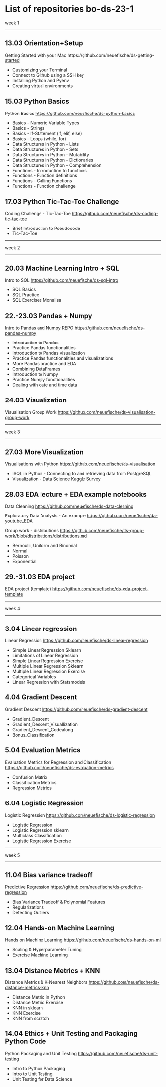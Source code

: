 # __List of repositories bo-ds-23-1__

week 1

---
##  13.03 Orientation+Setup
Getting Started with your Mac https://github.com/neuefische/ds-getting-started 
* Customizing your Terminal
* Connect to Github using a SSH key
* Installing Python and Pyenv
* Creating virtual environments

## 15.03 Python Basics
Python Basics https://github.com/neuefische/ds-python-basics
* Basics - Numeric Variable Types
* Basics - Strings
* Basics - If-Statement (if, elif, else)
* Basics - Loops (while, for)
* Data Structures in Python - Lists
* Data Structures in Python - Sets
* Data Structures in Python - Mutability
* Data Structures in Python - Dictionaries
* Data Structures in Python - Comprehension
* Functions - Introduction to functions
* Functions - Function definitions
* Functions - Calling Functions
* Functions - Function challenge

## 17.03 Python Tic-Tac-Toe Challenge
Coding Challenge - Tic-Tac-Toe https://github.com/neuefische/ds-coding-tic-tac-toe 
* Brief Introduction to Pseudocode
* Tic-Tac-Toe

---
week 2

---
## 20.03 Machine Learning Intro + SQL
Intro to SQL https://github.com/neuefische/ds-sql-intro
* SQL Basics
* SQL Practice
* SQL Exercises Monalisa

## 22.-23.03 Pandas + Numpy
Intro to Pandas and Numpy
REPO https://github.com/neuefische/ds-pandas-numpy
* Introduction to Pandas
* Practice Pandas functionalities
* Introduction to Pandas visualization
* Practice Pandas functionalities and visualizations
* More Pandas practice and EDA
* Combining DataFrames
* Introduction to Numpy
* Practice Numpy functionalities
* Dealing with date and time data

## 24.03 Visualization
Visualisation Group Work https://github.com/neuefische/ds-visualisation-group-work 

---
week 3

---
## 27.03 More Visualization
Visualisations with Python https://github.com/neuefische/ds-visualisation
* ISQL in Python - Connecting to and retrieving data from PostgreSQL
* Visualization - Data Science Kaggle Survey

## 28.03 EDA lecture + EDA example notebooks
Data Cleaning https://github.com/neuefische/ds-data-cleaning

Exploratory Data Analysis - An example https://github.com/neuefische/da-youtube_EDA 

Group work - distributions https://github.com/neuefische/ds-group-work/blob/distributions/distributions.md 
* Bernoulli, Uniform and Binomial
* Normal
* Poisson
* Exponential

## 29.-31.03 EDA project
EDA project (template) https://github.com/neuefische/ds-eda-project-template 

---
week 4

---
## 3.04 Linear regression
Linear Regression https://github.com/neuefische/ds-linear-regression
* Simple Linear Regression Sklearn
* Limitations of Linear Regression
* Simple Linear Regression Exercise
* Multiple Linear Regression Sklearn
* Multiple Linear Regression Exercise
* Categorical Variables
* Linear Regression with Statsmodels

## 4.04 Gradient Descent
Gradient Descent https://github.com/neuefische/ds-gradient-descent
* Gradient_Descent
* Gradient_Descent_Visuallization
* Gradient_Descent_Codealong
* Bonus_Classification

## 5.04 Evaluation Metrics
Evaluation Metrics for Regression and Classification https://github.com/neuefische/ds-evaluation-metrics 
* Confusion Matrix
* Classification Metrics
* Regression Metrics

## 6.04 Logistic Regression
Logistic Regression https://github.com/neuefische/ds-logistic-regression
* Logistic Regression
* Logistic Regression sklearn
* Multiclass Classification
* Logistic Regression Exercise
---
week 5

---
## 11.04 Bias variance tradeoff
Predictive Regression https://github.com/neuefische/ds-predictive-regression
* Bias Variance Tradeoff & Polynomial Features
* Regularizations
* Detecting Outliers

## 12.04 Hands-on Machine Learning
Hands on Machine Learning https://github.com/neuefische/ds-hands-on-ml
* Scaling & Hyperparameter Tuning
* Exercise Machine Learning

## 13.04 Distance Metrics + KNN
Distance Metrics & K-Nearest Neighbors https://github.com/neuefische/ds-distance-metrics-knn 
* Distance Metric in Python
* Distance Metric Exercise
* KNN in sklearn
* KNN Exercise
* KNN from scratch

## 14.04 Ethics + Unit Testing and Packaging Python Code
Python Packaging and Unit Testing https://github.com/neuefische/ds-unit-testing
* Intro to Python Packaging
* Intro to Unit Testing
* Unit Testing for Data Science
